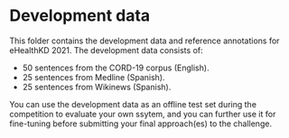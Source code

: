 # Development data

This folder contains the development data and reference annotations for eHealthKD 2021. The development data consists of:

- 50 sentences from the CORD-19 corpus (English).
- 25 sentences from Medline (Spanish).
- 25 sentences from Wikinews (Spanish).

You can use the development data as an offline test set during the competition to evaluate your own ssytem, and you can further use it for fine-tuning before submitting your final approach(es) to the challenge.

